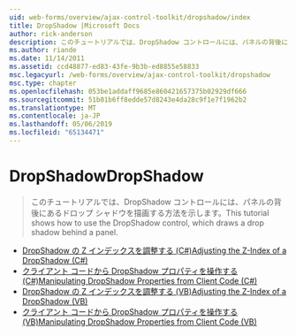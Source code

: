 ```yaml
---
uid: web-forms/overview/ajax-control-toolkit/dropshadow/index
title: DropShadow |Microsoft Docs
author: rick-anderson
description: このチュートリアルでは、DropShadow コントロールには、パネルの背後にあるドロップ シャドウを描画する方法を示します。
ms.author: riande
ms.date: 11/14/2011
ms.assetid: ccd48877-ed83-43fe-9b3b-ed8855e58833
msc.legacyurl: /web-forms/overview/ajax-control-toolkit/dropshadow
msc.type: chapter
ms.openlocfilehash: 053be1addaff9685e860421657375b02929df666
ms.sourcegitcommit: 51b01b6ff8edde57d8243e4da28c9f1e7f1962b2
ms.translationtype: MT
ms.contentlocale: ja-JP
ms.lasthandoff: 05/06/2019
ms.locfileid: "65134471"
---
```

# <a name="dropshadow"></a><span data-ttu-id="d9ada-103">DropShadow</span><span class="sxs-lookup"><span data-stu-id="d9ada-103">DropShadow</span></span>

> <span data-ttu-id="d9ada-104">このチュートリアルでは、DropShadow コントロールには、パネルの背後にあるドロップ シャドウを描画する方法を示します。</span><span class="sxs-lookup"><span data-stu-id="d9ada-104">This tutorial shows how to use the DropShadow control, which draws a drop shadow behind a panel.</span></span>

- [<span data-ttu-id="d9ada-105">DropShadow の Z インデックスを調整する (C#)</span><span class="sxs-lookup"><span data-stu-id="d9ada-105">Adjusting the Z-Index of a DropShadow (C#)</span></span>](adjusting-the-z-index-of-a-dropshadow-cs.md)
- [<span data-ttu-id="d9ada-106">クライアント コードから DropShadow プロパティを操作する (C#)</span><span class="sxs-lookup"><span data-stu-id="d9ada-106">Manipulating DropShadow Properties from Client Code (C#)</span></span>](manipulating-dropshadow-properties-from-client-code-cs.md)
- [<span data-ttu-id="d9ada-107">DropShadow の Z インデックスを調整する (VB)</span><span class="sxs-lookup"><span data-stu-id="d9ada-107">Adjusting the Z-Index of a DropShadow (VB)</span></span>](adjusting-the-z-index-of-a-dropshadow-vb.md)
- [<span data-ttu-id="d9ada-108">クライアント コードから DropShadow プロパティを操作する (VB)</span><span class="sxs-lookup"><span data-stu-id="d9ada-108">Manipulating DropShadow Properties from Client Code (VB)</span></span>](manipulating-dropshadow-properties-from-client-code-vb.md)
